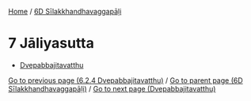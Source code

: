 
[Home](/) / [6D Sīlakkhandhavaggapāḷi](../6D.md)

# 7 Jāliyasutta

* [Dvepabbajitavatthu](7/Dvepabbajitavatthu.md)

[Go to previous page (6.2.4 Dvepabbajitavatthu)](6/6.2/6.2.4.md) / [Go to parent page (6D Sīlakkhandhavaggapāḷi)](0.md) / [Go to next page (Dvepabbajitavatthu)](7/Dvepabbajitavatthu.md)


